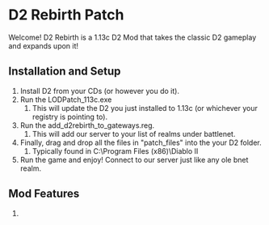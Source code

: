 # D2 Rebirth Patch

Welcome! D2 Rebirth is a 1.13c D2 Mod that takes the classic D2 gameplay and expands upon it!

## Installation and Setup
1. Install D2 from your CDs (or however you do it).
2. Run the LODPatch_113c.exe
   1. This will update the D2 you just installed to 1.13c (or whichever your registry is pointing to).
3. Run the add_d2rebirth_to_gateways.reg.
   1. This will add our server to your list of realms under battlenet.
4. Finally, drag and drop all the files in "patch_files" into the your D2 folder.
   1. Typically found in C:\Program Files (x86)\Diablo II
5. Run the game and enjoy! Connect to our server just like any ole bnet realm.

## Mod Features
1. 